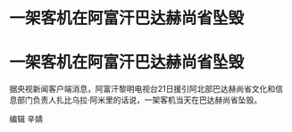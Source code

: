 # 一架客机在阿富汗巴达赫尚省坠毁

# 一架客机在阿富汗巴达赫尚省坠毁

据央视新闻客户端消息，阿富汗黎明电视台21日援引阿北部巴达赫尚省文化和信息部门负责人扎比乌拉·阿米里的话说，一架客机当天在巴达赫尚省坠毁。

编辑 辛婧

